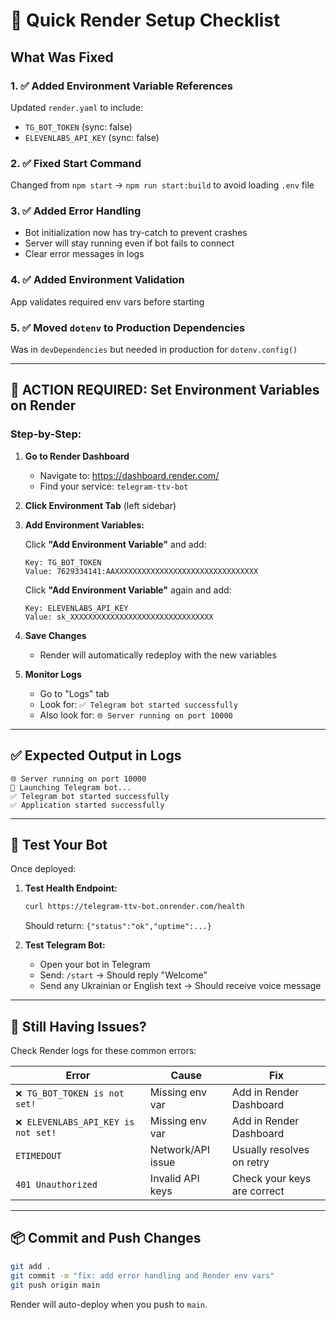 # 🚀 Quick Render Setup Checklist

## What Was Fixed

### 1. ✅ Added Environment Variable References
Updated `render.yaml` to include:
- `TG_BOT_TOKEN` (sync: false)
- `ELEVENLABS_API_KEY` (sync: false)

### 2. ✅ Fixed Start Command
Changed from `npm start` → `npm run start:build` to avoid loading `.env` file

### 3. ✅ Added Error Handling
- Bot initialization now has try-catch to prevent crashes
- Server will stay running even if bot fails to connect
- Clear error messages in logs

### 4. ✅ Added Environment Validation
App validates required env vars before starting

### 5. ✅ Moved `dotenv` to Production Dependencies
Was in `devDependencies` but needed in production for `dotenv.config()`

---

## 🔴 ACTION REQUIRED: Set Environment Variables on Render

### Step-by-Step:

1. **Go to Render Dashboard**
   - Navigate to: https://dashboard.render.com/
   - Find your service: `telegram-ttv-bot`

2. **Click Environment Tab** (left sidebar)

3. **Add Environment Variables:**
   
   Click **"Add Environment Variable"** and add:
   
   ```
   Key: TG_BOT_TOKEN
   Value: 7629334141:AAXXXXXXXXXXXXXXXXXXXXXXXXXXXXXXXX
   ```
   
   Click **"Add Environment Variable"** again and add:
   
   ```
   Key: ELEVENLABS_API_KEY  
   Value: sk_XXXXXXXXXXXXXXXXXXXXXXXXXXXXXXXX
   ```

4. **Save Changes**
   - Render will automatically redeploy with the new variables

5. **Monitor Logs**
   - Go to "Logs" tab
   - Look for: `✅ Telegram bot started successfully`
   - Also look for: `🌐 Server running on port 10000`

---

## ✅ Expected Output in Logs

```
🌐 Server running on port 10000
🤖 Launching Telegram bot...
✅ Telegram bot started successfully
✅ Application started successfully
```

---

## 🧪 Test Your Bot

Once deployed:

1. **Test Health Endpoint:**
   ```bash
   curl https://telegram-ttv-bot.onrender.com/health
   ```
   Should return: `{"status":"ok","uptime":...}`

2. **Test Telegram Bot:**
   - Open your bot in Telegram
   - Send: `/start` → Should reply "Welcome"
   - Send any Ukrainian or English text → Should receive voice message

---

## 🐛 Still Having Issues?

Check Render logs for these common errors:

| Error | Cause | Fix |
|-------|-------|-----|
| `❌ TG_BOT_TOKEN is not set!` | Missing env var | Add in Render Dashboard |
| `❌ ELEVENLABS_API_KEY is not set!` | Missing env var | Add in Render Dashboard |
| `ETIMEDOUT` | Network/API issue | Usually resolves on retry |
| `401 Unauthorized` | Invalid API keys | Check your keys are correct |

---

## 📦 Commit and Push Changes

```bash
git add .
git commit -m "fix: add error handling and Render env vars"
git push origin main
```

Render will auto-deploy when you push to `main`.
